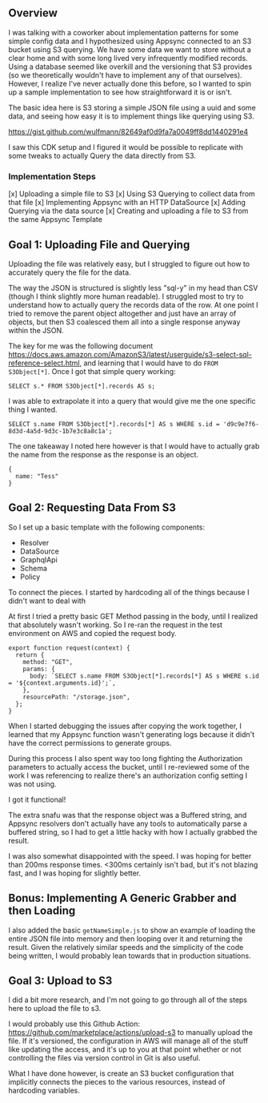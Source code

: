 ## Overview

I was talking with a coworker about implementation patterns for some simple config data and I hypothesized using Appsync connected to an S3 bucket using S3 querying. We have some data we want to store without a clear home and with some long lived very infrequently modified records. Using a database seemed like overkill and the versioning that S3 provides (so we theoretically wouldn't have to implement any of that ourselves). However, I realize I've never actually done this before, so I wanted to spin up a sample implementation to see how straightforward it is or isn't.

The basic idea here is S3 storing a simple JSON file using a uuid and some data, and seeing how easy it is to implement things like querying using S3.

https://gist.github.com/wulfmann/82649af0d9fa7a0049ff8dd1440291e4

I saw this CDK setup and I figured it would be possible to replicate with some tweaks to actually Query the data directly from S3.

### Implementation Steps

[x] Uploading a simple file to S3
[x] Using S3 Querying to collect data from that file
[x] Implementing Appsync with an HTTP DataSource
[x] Adding Querying via the data source
[x] Creating and uploading a file to S3 from the same Appsync Template

## Goal 1: Uploading File and Querying

Uploading the file was relatively easy, but I struggled to figure out how to accurately query the file for the data.

The way the JSON is structured is slightly less "sql-y" in my head than CSV (though I think slightly more human readable). I struggled most to try to understand how to actually query the records data of the row. At one point I tried to remove the parent object altogether and just have an array of objects, but then S3 coalesced them all into a single response anyway within the JSON.

The key for me was the following document https://docs.aws.amazon.com/AmazonS3/latest/userguide/s3-select-sql-reference-select.html, and learning that I would have to do `FROM S3Object[*]`. Once I got that simple query working:

```
SELECT s.* FROM S3Object[*].records AS s;
```

I was able to extrapolate it into a query that would give me the one specific thing I wanted.

```
SELECT s.name FROM S3Object[*].records[*] AS s WHERE s.id = 'd9c9e7f6-8d3d-4a5d-9d3c-1b7e3c8a8c1a';
```

The one takeaway I noted here however is that I would have to actually grab the name from the response as the response is an object.

```
{
  name: "Tess"
}
```

## Goal 2: Requesting Data From S3

So I set up a basic template with the following components:

- Resolver
- DataSource
- GraphqlApi
- Schema
- Policy

To connect the pieces. I started by hardcoding all of the things because I didn't want to deal with

At first I tried a pretty basic GET Method passing in the body, until I realized that absolutely wasn't working. So I re-ran the request in the test environment on AWS and copied the request body.

```
export function request(context) {
  return {
    method: "GET",
    params: {
      body: `SELECT s.name FROM S3Object[*].records[*] AS s WHERE s.id = '${context.arguments.id}';`,
    },
    resourcePath: "/storage.json",
  };
}
```

When I started debugging the issues after copying the work together, I learned that my Appsync function wasn't generating logs because it didn't have the correct permissions to generate groups.

During this process I also spent way too long fighting the Authorization parameters to actually access the bucket, until I re-reviewed some of the work I was referencing to realize there's an authorization config setting I was not using.

I got it functional!

The extra snafu was that the response object was a Buffered string, and Appsync resolvers don't actually have any tools to automatically parse a buffered string, so I had to get a little hacky with how I actually grabbed the result.

I was also somewhat disappointed with the speed. I was hoping for better than 200ms response times. <300ms certainly isn't bad, but it's not blazing fast, and I was hoping for slightly better.

## Bonus: Implementing A Generic Grabber and then Loading

I also added the basic `getNameSimple.js` to show an example of loading the entire JSON file into memory and then looping over it and returning the result. Given the relatively similar speeds and the simplicity of the code being written, I would probably lean towards that in production situations.

## Goal 3: Upload to S3

I did a bit more research, and I'm not going to go through all of the steps here to upload the file to s3.

I would probably use this Github Action: https://github.com/marketplace/actions/upload-s3 to manually upload the file. If it's versioned, the configuration in AWS will manage all of the stuff like updating the access, and it's up to you at that point whether or not controlling the files via version control in Git is also useful.

What I have done however, is create an S3 bucket configuration that implicitly connects the pieces to the various resources, instead of hardcoding variables.
